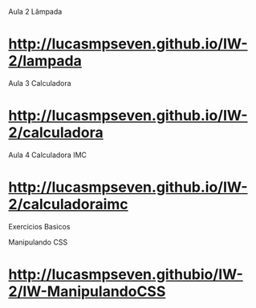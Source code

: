 Aula 2 Lâmpada
# http://lucasmpseven.github.io/IW-2/lampada

Aula 3 Calculadora
# http://lucasmpseven.github.io/IW-2/calculadora

Aula 4 Calculadora IMC
# http://lucasmpseven.github.io/IW-2/calculadoraimc

Exercicios Basicos

Manipulando CSS

# http://lucasmpseven.githubio/IW-2/IW-ManipulandoCSS
